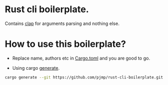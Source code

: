 # Rust cli boilerplate.

Contains [clap](https://clap.rs/) for arguments parsing and nothing else.

# How to use this boilerplate?

- Replace name, authors etc in [Cargo.toml](./Cargo.toml) and you are good to go.

- Using cargo [generate](https://github.com/ashleygwilliams/cargo-generate).
```sh
cargo generate --git https://github.com/pjmp/rust-cli-boilerplate.git
```
